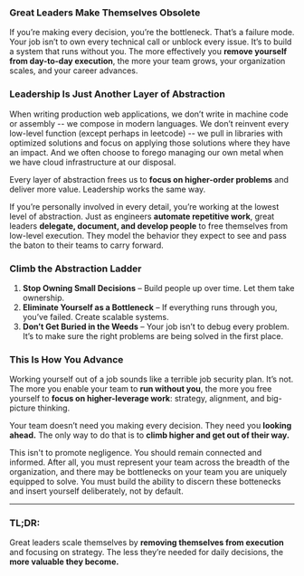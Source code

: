 ### **Great Leaders Make Themselves Obsolete**

If you’re making every decision, you’re the bottleneck. That’s a failure mode. Your job isn’t to own every technical call or unblock every issue. It’s to build a system that runs without you. The more effectively you **remove yourself from day-to-day execution**, the more your team grows, your organization scales, and your career advances.

### **Leadership Is Just Another Layer of Abstraction**

When writing production web applications, we don’t write in machine code or assembly -- we compose in modern languages. We don’t reinvent every low-level function (except perhaps in leetcode) -- we pull in libraries with optimized solutions and focus on applying those solutions where they have an impact. And we often choose to forego managing our own metal when we have cloud infrastructure at our disposal.

Every layer of abstraction frees us to **focus on higher-order problems** and deliver more value. Leadership works the same way.

If you’re personally involved in every detail, you’re working at the lowest level of abstraction. Just as engineers **automate repetitive work**, great leaders **delegate, document, and develop people** to free themselves from low-level execution. They model the behavior they expect to see and pass the baton to their teams to carry forward.

### **Climb the Abstraction Ladder**

1. **Stop Owning Small Decisions** – Build people up over time. Let them take ownership.  
2. **Eliminate Yourself as a Bottleneck** – If everything runs through you, you’ve failed. Create scalable systems.  
3. **Don’t Get Buried in the Weeds** – Your job isn’t to debug every problem. It’s to make sure the right problems are being solved in the first place.

### **This Is How You Advance**

Working yourself out of a job sounds like a terrible job security plan. It’s not. The more you enable your team to **run without you**, the more you free yourself to **focus on higher-leverage work**: strategy, alignment, and big-picture thinking.

Your team doesn’t need you making every decision. They need you **looking ahead.** The only way to do that is to **climb higher and get out of their way.**

This isn't to promote negligence. You should remain connected and informed. After all, you must represent your team across the breadth of the organization, and there may be bottlenecks on your team you are uniquely equipped to solve. You must build the ability to discern these bottenecks and insert yourself deliberately, not by default.

---

### **TL;DR:**

Great leaders scale themselves by **removing themselves from execution** and focusing on strategy. The less they’re needed for daily decisions, the **more valuable they become.**
